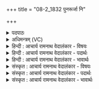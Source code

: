 +++
title = "08-2_1832 पुनरूर्जा नि"

+++
<details><summary>पदपाठः</summary>

पु꣡नः꣢꣯। ऊ꣣र्जा꣢। नि। व꣣र्तस्व। पु꣡नः꣢꣯। अ꣣ग्ने। इषा꣢। आ꣡यु꣢꣯षा। पु꣡नः꣢꣯। नः꣣। पाहि। अ꣡ꣳह꣢꣯सः। १८३२।
</details>

<details><summary>अधिमन्त्रम् (VC)</summary>

- अग्निः
- अवत्सारः काश्यपः
- गायत्री
- षड्जः
</details>

<details><summary>हिन्दी : आचार्य रामनाथ वेदालंकार - विषयः</summary>

अगले मन्त्र में परमात्मा से प्रार्थना की गयी है।
</details>

<details><summary>हिन्दी : आचार्य रामनाथ वेदालंकार - पदार्थः</summary>

पदार्थान्वयभाषाः -  हे (अग्ने) प्रकाशकों के प्रकाशक,जगन्नायक,सर्वान्तर्यामी परमेश ! आप (पुनः) फिर-फिर (ऊर्जा) बल और प्राणशक्ति के साथ, (पुनः) फिर-फिर (इषा) अभीष्ट आनन्द के साथ (आयुषा) और दीर्घायुष्य के साथ (नि वर्तस्व) हमें निरन्तर प्राप्त होते रहो। (पुनः) फिर-फिर (नः) हमें (अंहसः) पाप से (पाहि) बचाते रहो ॥२॥
</details>

<details><summary>हिन्दी : आचार्य रामनाथ वेदालंकार - भावार्थः</summary>

भावार्थभाषाः -  मनुष्य निर्बल होने से पुनः पुनः निरुत्साह,दैन्य,दुःख,अज्ञान,पाप आदियों से लिप्त होता रहता है। वह परमात्मा की उपासना से पुनः पुनः बल,प्राण,सुख,सद्विद्या,धर्म,दीर्घायुष्य आदि प्राप्त कर सकता है ॥२॥
</details>

<details><summary>संस्कृत : आचार्य रामनाथ वेदालंकार - विषयः</summary>

अथ परमात्मानं प्रार्थयते।
</details>

<details><summary>संस्कृत : आचार्य रामनाथ वेदालंकार - पदार्थः</summary>

पदार्थान्वयभाषाः -  हे (अग्ने) प्रकाशकानां प्रकाशक जगन्नायक सर्वान्तर्यामिन् परमेश ! त्वम् (पुनः) भूयो भूयः (ऊर्जा) बलेन प्राणशक्त्या च, (पुनः) भूयो भूयश्च (इषा) अभीष्टेन आनन्देन (आयुषा) दीर्घायुष्येण च (नि वर्तस्व) निरन्तरम् अस्मान् प्राप्नुहि (पुनः) भूयोभूयः (नः) अस्मान् (अंहसः) पापात् (पाहि) त्रायस्व ॥२॥२
</details>

<details><summary>संस्कृत : आचार्य रामनाथ वेदालंकार - भावार्थः</summary>

भावार्थभाषाः -  मनुष्यो निर्बलत्वात्पुनःपुनर्निरुत्साहदैन्यदुःखाज्ञानपापादि-भिर्लिप्यते। स परमात्मोपासनया पुनः पुनर्बलप्राणसुखसद्विद्याधर्मदीर्घायुष्यादिकं प्राप्तुं शक्नोति ॥२॥
</details>